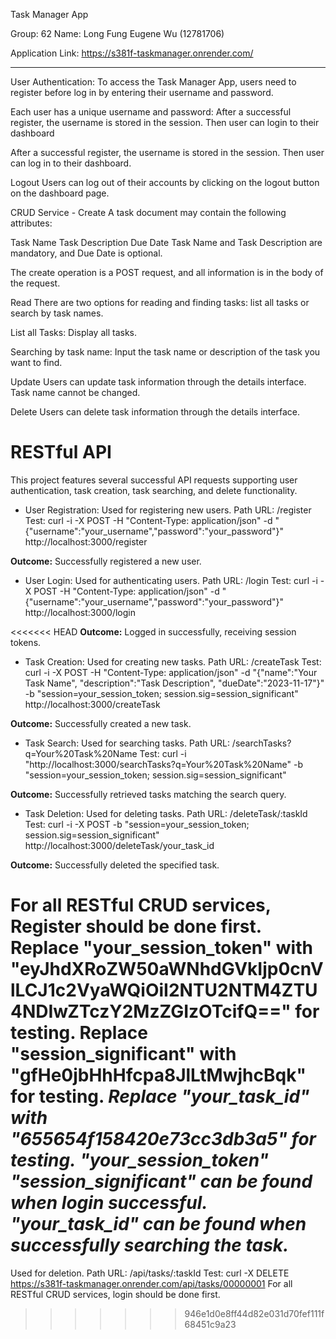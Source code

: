 Task Manager App

Group: 62
Name: 
Long Fung Eugene Wu (12781706)

Application Link: https://s381f-taskmanager.onrender.com/

********************************************

User Authentication: 
To access the Task Manager App, users need to register before log in by entering their username and password.

Each user has a unique username and password:
After a successful register, the username is stored in the session. Then user can login to their dashboard

After a successful register, the username is stored in the session.
Then user can log in to their dashboard.


Logout
Users can log out of their accounts by clicking on the logout button on the dashboard page.

CRUD Service - 
Create
A task document may contain the following attributes:

Task Name
Task Description
Due Date
Task Name and Task Description are mandatory, and Due Date is optional.

The create operation is a POST request, and all information is in the body of the request.

Read
There are two options for reading and finding tasks: list all tasks or search by task names.

List all Tasks:
Display all tasks.

Searching by task name:
Input the task name or description of the task you want to find.

Update
Users can update task information through the details interface. Task name cannot be changed.

Delete
Users can delete task information through the details interface.

# RESTful API
This project features several successful API requests supporting user authentication, task creation, task searching, and delete functionality.

- User Registration:
Used for registering new users.
Path URL: /register
Test:
curl -i -X POST -H "Content-Type: application/json" -d "{\"username\":\"your_username\",\"password\":\"your_password\"}" http://localhost:3000/register

**Outcome:** Successfully registered a new user.

- User Login:
Used for authenticating users.
Path URL: /login
Test:
curl -i -X POST -H "Content-Type: application/json" -d "{\"username\":\"your_username\",\"password\":\"your_password\"}" http://localhost:3000/login

<<<<<<< HEAD
**Outcome:** Logged in successfully, receiving session tokens.

- Task Creation:
Used for creating new tasks.
Path URL: /createTask
Test:
curl -i -X POST -H "Content-Type: application/json" -d "{\"name\":\"Your Task Name\", \"description\":\"Task Description\", \"dueDate\":\"2023-11-17\"}" -b "session=your_session_token; session.sig=session_significant" http://localhost:3000/createTask

**Outcome:** Successfully created a new task.

- Task Search:
Used for searching tasks.
Path URL: /searchTasks?q=Your%20Task%20Name
Test:
curl -i "http://localhost:3000/searchTasks?q=Your%20Task%20Name" -b "session=your_session_token; session.sig=session_significant"

**Outcome:** Successfully retrieved tasks matching the search query.
- Task Deletion:
Used for deleting tasks.
Path URL: /deleteTask/:taskId
Test:
curl -i -X POST -b "session=your_session_token; session.sig=session_significant" http://localhost:3000/deleteTask/your_task_id

**Outcome:** Successfully deleted the specified task.


For all RESTful CRUD services, Register should be done first. 
**Replace "your_session_token" with "eyJhdXRoZW50aWNhdGVkIjp0cnVlLCJ1c2VyaWQiOiI2NTU2NTM4ZTU4NDIwZTczY2MzZGIzOTcifQ==" for testing.**
**Replace "session_significant" with "gfHe0jbHhHfcpa8JlLtMwjhcBqk" for testing.**
***Replace "your_task_id" with "655654f158420e73cc3db3a5" for testing.***
*"your_session_token" "session_significant" can be found when login successful.*
*"your_task_id" can be found when successfully searching the task.*
=======
Used for deletion.
Path URL: /api/tasks/:taskId
Test: curl -X DELETE https://s381f-taskmanager.onrender.com/api/tasks/00000001
For all RESTful CRUD services, login should be done first.
>>>>>>> 946e1d0e8ff44d82e031d70fef111f68451c9a23
